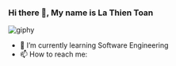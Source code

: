 ### Hi there 👋, My name is La Thien Toan

![giphy](https://github.com/toanla05/toanla05/assets/134460591/707fb157-74b8-47c5-90c6-573363dddb41)

- 🌱 I’m currently learning Software Engineering 
- 📫 How to reach me: 


